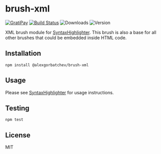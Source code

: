 # brush-xml

[![GratiPay](https://img.shields.io/gratipay/user/alexgorbatchev.svg)](https://gratipay.com/alexgorbatchev/)
[![Build Status](https://travis-ci.org/syntaxhighlighter/brush-xml.svg)](https://travis-ci.org/syntaxhighlighter/brush-xml)
![Downloads](https://img.shields.io/npm/dm/@alexgorbatchev/brush-xml.svg)
![Version](https://img.shields.io/npm/v/@alexgorbatchev/brush-xml.svg)

XML brush module for [SyntaxHighlighter](https://github.com/syntaxhighlighter/syntaxhighlighter). This brush is also a base for all other brushes that could be embedded inside HTML code.

## Installation

```
npm install @alexgorbatchev/brush-xml
```

## Usage

Please see [SyntaxHighlighter](https://github.com/syntaxhighlighter/syntaxhighlighter) for usage instructions.

## Testing

```
npm test
```

## License

MIT
